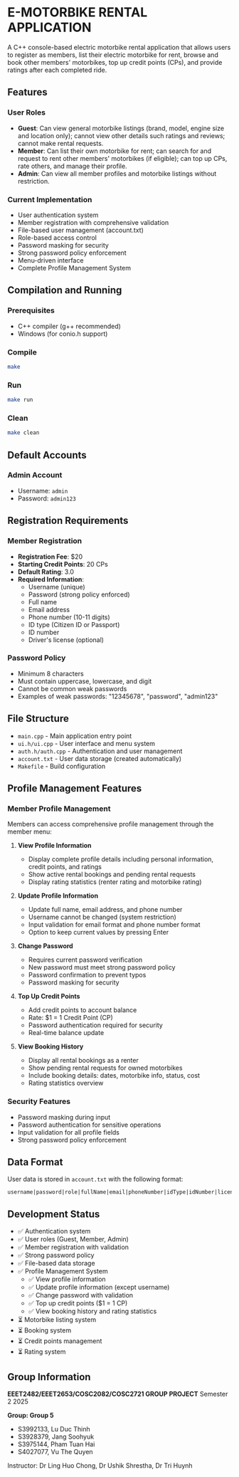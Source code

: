 # E-MOTORBIKE RENTAL APPLICATION

A C++ console-based electric motorbike rental application that allows users to register as members, list their electric motorbike for rent, browse and book other members' motorbikes, top up credit points (CPs), and provide ratings after each completed ride.

## Features

### User Roles
- **Guest**: Can view general motorbike listings (brand, model, engine size and location only); cannot view other details such ratings and reviews; cannot make rental requests.
- **Member**: Can list their own motorbike for rent; can search for and request to rent other members' motorbikes (if eligible); can top up CPs, rate others, and manage their profile.
- **Admin**: Can view all member profiles and motorbike listings without restriction.

### Current Implementation
- User authentication system
- Member registration with comprehensive validation
- File-based user management (account.txt)
- Role-based access control
- Password masking for security
- Strong password policy enforcement
- Menu-driven interface
- Complete Profile Management System

## Compilation and Running

### Prerequisites
- C++ compiler (g++ recommended)
- Windows (for conio.h support)

### Compile
```bash
make
```

### Run
```bash
make run
```

### Clean
```bash
make clean
```

## Default Accounts

### Admin Account
- Username: `admin`
- Password: `admin123`

## Registration Requirements

### Member Registration
- **Registration Fee**: $20
- **Starting Credit Points**: 20 CPs
- **Default Rating**: 3.0
- **Required Information**:
  - Username (unique)
  - Password (strong policy enforced)
  - Full name
  - Email address
  - Phone number (10-11 digits)
  - ID type (Citizen ID or Passport)
  - ID number
  - Driver's license (optional)

### Password Policy
- Minimum 8 characters
- Must contain uppercase, lowercase, and digit
- Cannot be common weak passwords
- Examples of weak passwords: "12345678", "password", "admin123"

## File Structure

- `main.cpp` - Main application entry point
- `ui.h/ui.cpp` - User interface and menu system
- `auth.h/auth.cpp` - Authentication and user management
- `account.txt` - User data storage (created automatically)
- `Makefile` - Build configuration

## Profile Management Features

### Member Profile Management
Members can access comprehensive profile management through the member menu:

1. **View Profile Information**
   - Display complete profile details including personal information, credit points, and ratings
   - Show active rental bookings and pending rental requests
   - Display rating statistics (renter rating and motorbike rating)

2. **Update Profile Information**
   - Update full name, email address, and phone number
   - Username cannot be changed (system restriction)
   - Input validation for email format and phone number format
   - Option to keep current values by pressing Enter

3. **Change Password**
   - Requires current password verification
   - New password must meet strong password policy
   - Password confirmation to prevent typos
   - Password masking for security

4. **Top Up Credit Points**
   - Add credit points to account balance
   - Rate: $1 = 1 Credit Point (CP)
   - Password authentication required for security
   - Real-time balance update

5. **View Booking History**
   - Display all rental bookings as a renter
   - Show pending rental requests for owned motorbikes
   - Include booking details: dates, motorbike info, status, cost
   - Rating statistics overview

### Security Features
- Password masking during input
- Password authentication for sensitive operations
- Input validation for all profile fields
- Strong password policy enforcement

## Data Format

User data is stored in `account.txt` with the following format:
```
username|password|role|fullName|email|phoneNumber|idType|idNumber|licenseNumber|licenseExpiry|creditPoints|rating|license
```

## Development Status

- ✅ Authentication system
- ✅ User roles (Guest, Member, Admin)
- ✅ Member registration with validation
- ✅ Strong password policy
- ✅ File-based data storage
- ✅ Profile Management System
  - ✅ View profile information
  - ✅ Update profile information (except username)
  - ✅ Change password with validation
  - ✅ Top up credit points ($1 = 1 CP)
  - ✅ View booking history and rating statistics
- ⏳ Motorbike listing system
- ⏳ Booking system
- ⏳ Credit points management
- ⏳ Rating system

## Group Information

**EEET2482/EEET2653/COSC2082/COSC2721 GROUP PROJECT**
Semester 2 2025

**Group: Group 5**
- S3992133, Lu Duc Thinh
- S3928379, Jang Soohyuk
- S3975144, Pham Tuan Hai
- S4027077, Vu The Quyen

Instructor: Dr Ling Huo Chong, Dr Ushik Shrestha, Dr Tri Huynh
